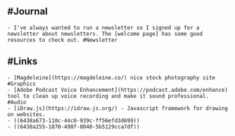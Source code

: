 ## #Journal
	- I've always wanted to run a newsletter so I signed up for a newsletter about newsletters. The [welcome page] has some good resources to check out. #Newsletter
## #Links
	- [Magdeleine](https://magdeleine.co/) nice stock photography site #Graphics
	- [Adobe Podcast Voice Enhancement](https://podcast.adobe.com/enhance) tool to clean up voice recording and make it sound professional. #Audio
	- [iDraw.js](https://idraw.js.org/) - Javascript framework for drawing on websites.
	- ((6438a673-110c-44c0-939c-ff56efd3d699))
	- ((6438a255-1870-498f-8040-5b5129cca7df))